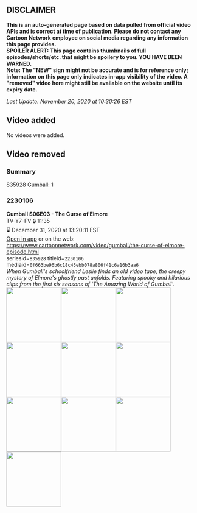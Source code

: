## DISCLAIMER
**This is an auto-generated page based on data pulled from official video APIs and is correct at time of publication. Please do not contact any Cartoon Network employee on social media regarding any information this page provides.**  
**SPOILER ALERT: This page contains thumbnails of full episodes/shorts/etc. that might be spoilery to you. YOU HAVE BEEN WARNED.**  
**Note: The "NEW" sign might not be accurate and is for reference only; information on this page only indicates in-app visibility of the video. A "removed" video here might still be available on the website until its expiry date.**  

_Last Update: November 20, 2020 at 10:30:26 EST_
## Video added
No videos were added.  
## Video removed
### Summary
835928 Gumball: 1  
### 2230106
**Gumball S06E03 - The Curse of Elmore**  
TV-Y7-FV 🔒 11:35  
⌛ December 31, 2020 at 13:20:11 EST  
[Open in app](https://tinyurl.com/y27sbnej) or on the web: https://www.cartoonnetwork.com/video/gumball/the-curse-of-elmore-episode.html  
seriesid=`835928` titleid=`2230106` mediaid=`0f663be96b6c18c45ebb078a806f41c6a16b3aa6`  
_When Gumball's schoolfriend Leslie finds an old video tape, the creepy mystery of Elmore's ghostly past unfolds. Featuring spooky and hilarious clips from the first six seasons of 'The Amazing World of Gumball'._  
<a href="https://s3.amazonaws.com/cartoonorchestrator/2230106_001_1280x720.jpg"><img src="https://s3.amazonaws.com/cartoonorchestrator/2230106_001_640x360.jpg" height="144px" /></a><a href="https://s3.amazonaws.com/cartoonorchestrator/2230106_002_1280x720.jpg"><img src="https://s3.amazonaws.com/cartoonorchestrator/2230106_002_640x360.jpg" height="144px" /></a><a href="https://s3.amazonaws.com/cartoonorchestrator/2230106_003_1280x720.jpg"><img src="https://s3.amazonaws.com/cartoonorchestrator/2230106_003_640x360.jpg" height="144px" /></a><a href="https://s3.amazonaws.com/cartoonorchestrator/2230106_004_1280x720.jpg"><img src="https://s3.amazonaws.com/cartoonorchestrator/2230106_004_640x360.jpg" height="144px" /></a><a href="https://s3.amazonaws.com/cartoonorchestrator/2230106_005_1280x720.jpg"><img src="https://s3.amazonaws.com/cartoonorchestrator/2230106_005_640x360.jpg" height="144px" /></a><a href="https://s3.amazonaws.com/cartoonorchestrator/2230106_006_1280x720.jpg"><img src="https://s3.amazonaws.com/cartoonorchestrator/2230106_006_640x360.jpg" height="144px" /></a><a href="https://s3.amazonaws.com/cartoonorchestrator/2230106_007_1280x720.jpg"><img src="https://s3.amazonaws.com/cartoonorchestrator/2230106_007_640x360.jpg" height="144px" /></a><a href="https://s3.amazonaws.com/cartoonorchestrator/2230106_008_1280x720.jpg"><img src="https://s3.amazonaws.com/cartoonorchestrator/2230106_008_640x360.jpg" height="144px" /></a><a href="https://s3.amazonaws.com/cartoonorchestrator/2230106_009_1280x720.jpg"><img src="https://s3.amazonaws.com/cartoonorchestrator/2230106_009_640x360.jpg" height="144px" /></a><a href="https://s3.amazonaws.com/cartoonorchestrator/2230106_010_1280x720.jpg"><img src="https://s3.amazonaws.com/cartoonorchestrator/2230106_010_640x360.jpg" height="144px" /></a>
